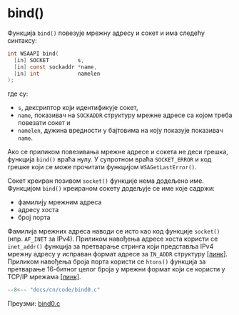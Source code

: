 # bind()

Функција `bind()` повезује мрежну адресу и сокет и има следећу синтаксу:

```c
int WSAAPI bind(
  [in] SOCKET         s,
  [in] const sockaddr *name,
  [in] int            namelen
);
```

где су:

- `s`, дексриптор који идентификује сокет,
- `name`, показивач на `SOCKADDR` структуру мрежне адресе са којом треба
повезати сокет и
- `namelen`, дужина вредности у бајтовима на коју показује показивач `name`.

Ако се приликом повезивања мрежне адресе и сокета не деси грешка, функција
`bind()` враћа нулу. У супротном враћа `SOCKET_ERROR` и код грешке који се може
прочитати функцијом `WSAGetLastError()`.

Сокет креиран позивом `socket()` функције нема додељено име. Функцијом `bind()`
креираном сокету додељује се име које садржи:

- фамилију мрежним адреса
- адресу хоста
- број порта

Фамилија мрежних адреса наводи се исто као код функције `socket()` (нпр.
`AF_INET` за IPv4). Приликом навођења адресе хоста користи се `inet_addr()`
функција за претварање стринга који представља IPv4 мрежну адресу у исправан
формат адресе за `IN_ADDR` структуру
[[линк]](https://learn.microsoft.com/en-us/windows/win32/api/winsock2/nf-winsock2-inet_addr).
Приликом навођења броја порта користи се `htons()` функција за претварање
16-битног целог броја у мрежни формат који се користи у TCP/IP мрежама
[[линк]](https://learn.microsoft.com/en-us/windows/win32/api/winsock2/nf-winsock2-htons).

```c
--8<-- "docs/cn/code/bind0.c"
```

Преузми: [bind0.c](code/bind0.c)